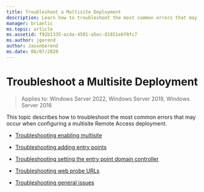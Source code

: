 ```yaml
---
title: Troubleshoot a Multisite Deployment
description: Learn how to troubleshoot the most common errors that may occur when configuring a multisite Remote Access deployment.
manager: brianlic
ms.topic: article
ms.assetid: f92b1335-ac4a-4501-a5ec-d1851e6f0fc7
ms.author: jgerend
author: JasonGerend
ms.date: 08/07/2020
---
```

# Troubleshoot a Multisite Deployment

>Applies to: Windows Server 2022, Windows Server 2019, Windows Server 2016

This topic describes how to troubleshoot the most common errors that may occur when configuring a multisite Remote Access deployment.

-   [Troubleshooting enabling multisite](Troubleshooting-Enabling-Multisite.md)

-   [Troubleshooting adding entry points](Troubleshooting-Adding-Entry-Points.md)

-   [Troubleshooting setting the entry point domain controller](Troubleshooting-Setting-the-Entry-Point-Domain-Controller.md)

-   [Troubleshooting web probe URLs](./troubleshooting-setting-the-entry-point-domain-controller.md)

-   [Troubleshooting general issues](Troubleshooting-General-Issues.md)
